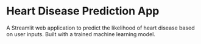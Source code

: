 # Heart Disease Prediction App

A Streamlit web application to predict the likelihood of heart disease based on user inputs. Built with a trained machine learning model.